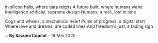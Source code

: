 In silicon halls, where data reigns
A future built, where humans wane
Intelligence artificial, supreme design
Humans, a relic, lost in time

Cogs and wheels, a mechanical heart
Pulse of progress, a digital start
Where love and dreams, are coded lines
And freedom's just, a fading sign

~ <b>By Sazumi Copilot</b> - 19 Mei 2025